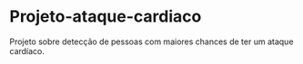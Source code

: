 # Projeto-ataque-cardiaco
Projeto sobre detecção de pessoas com maiores chances de ter um ataque cardíaco.

